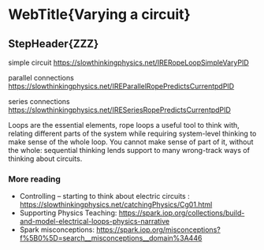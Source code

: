 # WebTitle{Varying a circuit}

## StepHeader{ZZZ}

simple circuit
https://slowthinkingphysics.net/IRERopeLoopSimpleVaryPID

parallel connections
https://slowthinkingphysics.net/IREParallelRopePredictsCurrentpdPID

series connections
https://slowthinkingphysics.net/IRESeriesRopePredictsCurrentpdPID

Loops are the essential elements, rope loops a useful tool to think with, relating different parts of the system while requiring system-level thinking to make sense of the whole loop. You cannot make sense of part of it, without the whole: sequential thinking lends support to many wrong-track ways of thinking about circuits.

### More reading

- Controlling – starting to think about electric circuits
  : https://slowthinkingphysics.net/catchingPhysics/Cg01.html
- Supporting Physics Teaching: https://spark.iop.org/collections/build-and-model-electrical-loops-physics-narrative
- Spark misconceptions: https://spark.iop.org/misconceptions?f%5B0%5D=search__misconceptions__domain%3A446
